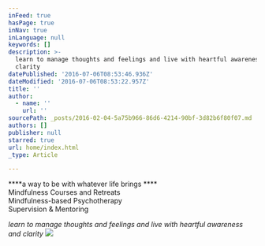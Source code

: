 ```yaml
---
inFeed: true
hasPage: true
inNav: true
inLanguage: null
keywords: []
description: >-
  learn to manage thoughts and feelings and live with heartful awareness and
  clarity
datePublished: '2016-07-06T08:53:46.936Z'
dateModified: '2016-07-06T08:53:22.957Z'
title: ''
author:
  - name: ''
    url: ''
sourcePath: _posts/2016-02-04-5a75b966-86d6-4214-90bf-3d82b6f80f07.md
authors: []
publisher: null
starred: true
url: home/index.html
_type: Article

---
```

****a way to be with whatever life brings ****  
Mindfulness Courses and Retreats  
Mindfulness-based Psychotherapy  
Supervision & Mentoring 

_learn to manage thoughts and feelings and live with heartful awareness and clarity_
![](https://the-grid-user-content.s3-us-west-2.amazonaws.com/9728026d-ecf9-4864-94bf-68792634fd44.jpg)